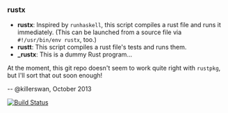 ### rustx

* __rustx__: Inspired by `runhaskell`, this script compiles a rust file and runs it immediately.  (This can be launched from a source file via `#!/usr/bin/env rustx`, too.)
* __rustt__: This script compiles a rust file's tests and runs them.
* **_rustx**: This is a dummy Rust program...

At the moment, this git repo doesn't seem to work quite right with `rustpkg`, but I'll sort that out soon enough!

-- @killerswan, October 2013

[![Build Status](https://travis-ci.org/killerswan/rustx.png)](https://travis-ci.org/killerswan/rustx)
